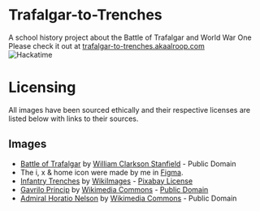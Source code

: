 <!--
# sv

Everything you need to build a Svelte project, powered by [`sv`](https://github.com/sveltejs/cli).

## Creating a project

If you're seeing this, you've probably already done this step. Congrats!

```bash
# create a new project in the current directory
npx sv create

# create a new project in my-app
npx sv create my-app
```

## Developing

Once you've created a project and installed dependencies with `npm install` (or `pnpm install` or `yarn`), start a development server:

```bash
npm run dev

# or start the server and open the app in a new browser tab
npm run dev -- --open
```

## Building

To create a production version of your app:

```bash
npm run build
```

You can preview the production build with `npm run preview`.

> To deploy your app, you may need to install an [adapter](https://svelte.dev/docs/kit/adapters) for your target environment.
-->
# Trafalgar-to-Trenches
A school history project about the Battle of Trafalgar and World War One  
Please check it out at [trafalgar-to-trenches.akaalroop.com](https://trafalgar-to-trenches.akaalroop.com)  
![Hackatime](https://hackatime-badge.hackclub.com/U08D22QNUVD/trafalgar-to-trenches)

# Licensing
All images have been sourced ethically and their respective licenses are listed below with links to their sources.

## Images
- [Battle of Trafalgar](/static/images/battle-of-trafalgar.jpg) by [William Clarkson Stanfield](https://picryl.com/media/the-battle-of-trafalgar-by-william-clarkson-stanfield-81f8b3) - Public Domain
- The i, x & home icon were made by me in [Figma](https://figma.com).
- [Infantry Trenches](/static/images/infantry-trenches.jpg) by [WikiImages](https://pixabay.com/photos/infantry-trench-ground-forces-62825/) - [Pixabay License](https://pixabay.com/service/license-summary/)
- [Gavrilo Princip](/static/images/gavrilo-princip.jpg) by [Wikimedia Commons](https://commons.wikimedia.org/wiki/Category:Gavrilo_Princip#/media/File:Gavrilo_Princip,_cell,_headshot,_bw_(cropped).jpg) - [Public Domain](https://commons.wikimedia.org/wiki/File:Gavrilo_Princip,_cell,_headshot,_bw_(cropped).jpg?uselang=en#Licensing)
- [Admiral Horatio Nelson](/static/images/horatio-nelson.jpg) by [Wikimedia Commons](https://commons.wikimedia.org/wiki/File:HoratioNelson1.jpg) - Public Domain
